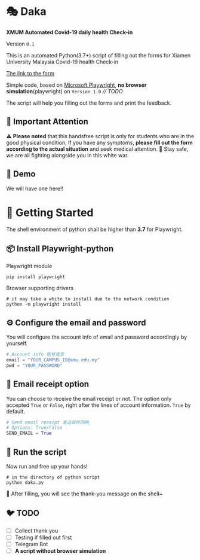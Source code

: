 # :performing_arts: Daka

**XMUM Automated Covid-19 daily health Check-in**

Version `0.1`

This is an automated Python(3.7+) script of filling out the forms for Xiamen University Malaysia Covid-19 health Check-in

[The link to the form](https://forms.office.com/Pages/ResponsePage.aspx?id=00dqnpUnl0ueUnixBgYp8Stmu_7GloVGt3cAK35kmChUMkU5QzRHV1kxQlpCN0dIQk9NSUdEWUQ3WC4u)

Simple code, based on [Microsoft Playwright](https://github.com/microsoft/playwright-python), **no browser simulation**(playwright) on `Version 1.0` *// TODO*

The script will help you filling out the forms and print the feedback.

## :face_with_thermometer: Important Attention 

:warning: **Please noted** that this handsfree script is only for students who are in the good physical condition, If you have any symptoms, **please fill out the form according to the actual situation** and seek medical attention. :hospital: Stay safe, we are all fighting alongside you in this white war.

## 🦕 Demo

We will have one here!!

# :beers: Getting Started

The shell environment of python shall be higher than **3.7** for Playwright.

## :package: Install Playwright-python

Playwright module

```shell
pip install playwright
```

Browser supporting drivers

```shell
# it may take a white to install due to the network condition
python -m playwright install
```

## :gear: Configure the email and password

You will configure the account info of email and password accordingly by yourself.

```python
# Account info 账号信息
email = "YOUR_CAMPUS_ID@xmu.edu.my"
pwd = "YOUR_PASSWORD"
```

## :ticket: Email receipt option

You can choose to receive the email receipt or not.
The option only accepted `True` or `False`, right after the lines of account information. `True` by default.

```python
# Send email receipt 发送邮件回执
# Options: True/False
SEND_EMAIL = True
```

## :shell: Run the script

Now run and free up your hands!

```shell
# in the directory of python script
python daka.py
```

:taco: After filling, you will see the thank-you message on the shell~

## :bird: TODO

- [ ] Collect thank you
- [ ] Testing if filled out first
- [ ] Telegram Bot
- [ ] **A script without browser simulation**